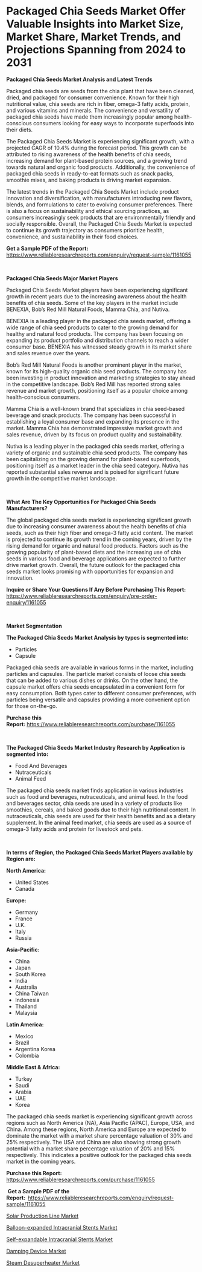 <p><h1>Packaged Chia Seeds Market Offer Valuable Insights into Market Size, Market Share, Market Trends, and Projections Spanning from 2024 to 2031</h1></p><p><strong>Packaged Chia Seeds Market Analysis and Latest Trends</strong></p>
<p><p>Packaged chia seeds are seeds from the chia plant that have been cleaned, dried, and packaged for consumer convenience. Known for their high nutritional value, chia seeds are rich in fiber, omega-3 fatty acids, protein, and various vitamins and minerals. The convenience and versatility of packaged chia seeds have made them increasingly popular among health-conscious consumers looking for easy ways to incorporate superfoods into their diets.</p><p>The Packaged Chia Seeds Market is experiencing significant growth, with a projected CAGR of 10.4% during the forecast period. This growth can be attributed to rising awareness of the health benefits of chia seeds, increasing demand for plant-based protein sources, and a growing trend towards natural and organic food products. Additionally, the convenience of packaged chia seeds in ready-to-eat formats such as snack packs, smoothie mixes, and baking products is driving market expansion.</p><p>The latest trends in the Packaged Chia Seeds Market include product innovation and diversification, with manufacturers introducing new flavors, blends, and formulations to cater to evolving consumer preferences. There is also a focus on sustainability and ethical sourcing practices, as consumers increasingly seek products that are environmentally friendly and socially responsible. Overall, the Packaged Chia Seeds Market is expected to continue its growth trajectory as consumers prioritize health, convenience, and sustainability in their food choices.</p></p>
<p><strong>Get a Sample PDF of the Report:&nbsp;</strong> <a href="https://www.reliableresearchreports.com/enquiry/request-sample/1161055">https://www.reliableresearchreports.com/enquiry/request-sample/1161055</a></p>
<p>&nbsp;</p>
<p><strong>Packaged Chia Seeds Major Market Players</strong></p>
<p><p>Packaged Chia Seeds Market players have been experiencing significant growth in recent years due to the increasing awareness about the health benefits of chia seeds. Some of the key players in the market include BENEXIA, Bob’s Red Mill Natural Foods, Mamma Chia, and Nutiva.</p><p>BENEXIA is a leading player in the packaged chia seeds market, offering a wide range of chia seed products to cater to the growing demand for healthy and natural food products. The company has been focusing on expanding its product portfolio and distribution channels to reach a wider consumer base. BENEXIA has witnessed steady growth in its market share and sales revenue over the years.</p><p>Bob’s Red Mill Natural Foods is another prominent player in the market, known for its high-quality organic chia seed products. The company has been investing in product innovation and marketing strategies to stay ahead in the competitive landscape. Bob’s Red Mill has reported strong sales revenue and market growth, positioning itself as a popular choice among health-conscious consumers.</p><p>Mamma Chia is a well-known brand that specializes in chia seed-based beverage and snack products. The company has been successful in establishing a loyal consumer base and expanding its presence in the market. Mamma Chia has demonstrated impressive market growth and sales revenue, driven by its focus on product quality and sustainability.</p><p>Nutiva is a leading player in the packaged chia seeds market, offering a variety of organic and sustainable chia seed products. The company has been capitalizing on the growing demand for plant-based superfoods, positioning itself as a market leader in the chia seed category. Nutiva has reported substantial sales revenue and is poised for significant future growth in the competitive market landscape.</p></p>
<p>&nbsp;</p>
<p><strong>What Are The Key Opportunities For Packaged Chia Seeds Manufacturers?</strong></p>
<p><p>The global packaged chia seeds market is experiencing significant growth due to increasing consumer awareness about the health benefits of chia seeds, such as their high fiber and omega-3 fatty acid content. The market is projected to continue its growth trend in the coming years, driven by the rising demand for organic and natural food products. Factors such as the growing popularity of plant-based diets and the increasing use of chia seeds in various food and beverage applications are expected to further drive market growth. Overall, the future outlook for the packaged chia seeds market looks promising with opportunities for expansion and innovation.</p></p>
<p><strong>Inquire or Share Your Questions If Any Before Purchasing This Report:</strong> <a href="https://www.reliableresearchreports.com/enquiry/pre-order-enquiry/1161055">https://www.reliableresearchreports.com/enquiry/pre-order-enquiry/1161055</a></p>
<p>&nbsp;</p>
<p><strong>Market Segmentation</strong></p>
<p><strong>The Packaged Chia Seeds Market Analysis by types is segmented into:</strong></p>
<p><ul><li>Particles</li><li>Capsule</li></ul></p>
<p><p>Packaged chia seeds are available in various forms in the market, including particles and capsules. The particle market consists of loose chia seeds that can be added to various dishes or drinks. On the other hand, the capsule market offers chia seeds encapsulated in a convenient form for easy consumption. Both types cater to different consumer preferences, with particles being versatile and capsules providing a more convenient option for those on-the-go.</p></p>
<p><strong>Purchase this Report:&nbsp;</strong><a href="https://www.reliableresearchreports.com/purchase/1161055">https://www.reliableresearchreports.com/purchase/1161055</a></p>
<p>&nbsp;</p>
<p><strong>The Packaged Chia Seeds Market Industry Research by Application is segmented into:</strong></p>
<p><ul><li>Food And Beverages</li><li>Nutraceuticals</li><li>Animal Feed</li></ul></p>
<p><p>The packaged chia seeds market finds application in various industries such as food and beverages, nutraceuticals, and animal feed. In the food and beverages sector, chia seeds are used in a variety of products like smoothies, cereals, and baked goods due to their high nutritional content. In nutraceuticals, chia seeds are used for their health benefits and as a dietary supplement. In the animal feed market, chia seeds are used as a source of omega-3 fatty acids and protein for livestock and pets.</p></p>
<p>&nbsp;</p>
<p><strong>In terms of Region, the Packaged Chia Seeds Market Players available by Region are:</strong></p>
<p>
    <p> <strong> North America: </strong>
        <ul>
            <li>United States</li>
            <li>Canada</li>
        </ul>
        </p> 
    <p> <strong> Europe: </strong>
        <ul>
            <li>Germany</li>
            <li>France</li>
            <li>U.K.</li>
            <li>Italy</li>
            <li>Russia</li>
        </ul>
        </p> 
    <p> <strong> Asia-Pacific: </strong>
        <ul>
            <li>China</li>
            <li>Japan</li>
            <li>South Korea</li>
            <li>India</li>
            <li>Australia</li>
            <li>China Taiwan</li>
            <li>Indonesia</li>
            <li>Thailand</li>
            <li>Malaysia</li>
        </ul>
        </p> 
    <p> <strong> Latin America: </strong>
        <ul>
            <li>Mexico</li>
            <li>Brazil</li>
            <li>Argentina Korea</li>
            <li>Colombia</li>
        </ul>
        </p> 
    <p> <strong> Middle East & Africa: </strong>
        <ul>
            <li>Turkey</li>
            <li>Saudi</li>
            <li>Arabia</li>
            <li>UAE</li>
            <li>Korea</li>
        </ul>
    </p>
    </p>
<p><p>The packaged chia seeds market is experiencing significant growth across regions such as North America (NA), Asia Pacific (APAC), Europe, USA, and China. Among these regions, North America and Europe are expected to dominate the market with a market share percentage valuation of 30% and 25% respectively. The USA and China are also showing strong growth potential with a market share percentage valuation of 20% and 15% respectively. This indicates a positive outlook for the packaged chia seeds market in the coming years.</p></p>
<p><strong>Purchase this Report: </strong><a href="https://www.reliableresearchreports.com/purchase/1161055">https://www.reliableresearchreports.com/purchase/1161055</a></p>
<p>&nbsp;<strong>Get a Sample PDF of the Report:&nbsp;&nbsp;</strong><a href="https://www.reliableresearchreports.com/enquiry/request-sample/1161055">https://www.reliableresearchreports.com/enquiry/request-sample/1161055</a></p>
<p><strong></strong></p>
<p><p><a href="https://medium.com/@philliphicks76g/solar-production-line-market-comprehensive-assessment-by-type-application-and-geography-3f818c69ae85">Solar Production Line Market</a></p><p><a href="https://github.com/mancsybtousav/Market-Research-Report-List-1/blob/main/balloon-expanded-intracranial-stents-market.md">Balloon-expanded Intracranial Stents Market</a></p><p><a href="https://github.com/josesg55/Market-Research-Report-List-1/blob/main/self-expandable-intracranial-stents-market.md">Self-expandable Intracranial Stents Market</a></p><p><a href="https://medium.com/@philliphicks76g/damping-device-market-competitive-analysis-market-trends-and-forecast-to-2031-e9947c433fea">Damping Device Market</a></p><p><a href="https://medium.com/@philliphicks76g/decoding-steam-desuperheater-market-metrics-market-share-trends-and-growth-patterns-f8b66e3f7b69">Steam Desuperheater Market</a></p></p>